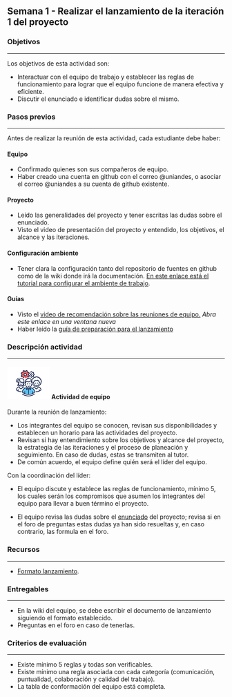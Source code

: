 ## Semana 1 - Realizar el lanzamiento de la iteración 1 del proyecto

### Objetivos

---

Los objetivos de esta actividad son:

- Interactuar con el equipo de trabajo y establecer las reglas de funcionamiento para lograr que el equipo funcione de manera efectiva y eficiente.
- Discutir el enunciado e identificar dudas sobre el mismo.

### Pasos previos

---

Antes de realizar la reunión de esta actividad, cada estudiante debe haber:

#### Equipo

- Confirmado quienes son sus compañeros de equipo.
- Haber creado una cuenta en github con el correo @uniandes, o asociar el correo @uniandes a su cuenta de github existente.

#### Proyecto

- Leído las generalidades del proyecto y tener escritas las dudas sobre el enunciado.
- Visto el video de presentación del proyecto y entendido, los objetivos, el alcance y las iteraciones.

#### Configuración ambiente

- Tener clara la configuración tanto del repositorio de fuentes en github como de la wiki donde irá la documentación. [En este enlace está el tutorial para configurar el ambiente de trabajo](http://misovirtual.virtual.uniandes.edu.co/codelabs/EntornoTrabajo/index.html#0).

#### Guías

- Visto el <a href="https://vimeo.com/conectate/review/449686277/5465152b4a" target="_blank"> video de recomendación sobre las reuniones de equipo.</a> *Abra este enlace en una ventana nueva*
- Haber leído la [guía de preparación para el lanzamiento](https://ticsw.github.io/mt1_guias_proyecto/semanas/semana1/s1_guia_lanzamiento)

### Descripción actividad

---

#### ![](./../../assets/images/grupo.png) Actividad de equipo

Durante la reunión de lanzamiento:

- Los integrantes del equipo se conocen, revisan sus disponibilidades y establecen un horario para las actividades del proyecto.
- Revisan si hay entendimiento sobre los objetivos y alcance del proyecto,
  la estrategia de las iteraciones y el proceso de planeación y seguimiento. En caso de dudas, estas se transmiten al tutor.
- De común acuerdo, el equipo define quién será el líder del equipo.

Con la coordinación del líder:

- El equipo discute y establece las reglas de funcionamiento, mínimo 5, los cuales serán los compromisos que asumen los integrantes del equipo para llevar a buen término el proyecto.

- El equipo revisa las dudas sobre el [enunciado](../../generalidades#enunciado) del proyecto; revisa si en el foro de preguntas
  estas dudas ya han sido resueltas y, en caso contrario, las formula en el foro.

### Recursos

---

- [Formato lanzamiento](s1_formato_lanzamiento).

### Entregables

---

- En la wiki del equipo, se debe escribir el documento de lanzamiento siguiendo el formato establecido.
- Preguntas en el foro en caso de tenerlas.

### Criterios de evaluación

---

- Existe mínimo 5 reglas y todas son verificables.
- Existe mínimo una regla asociada con cada categoría (comunicación, puntualidad, colaboración y calidad del trabajo).
- La tabla de conformación del equipo está completa.
